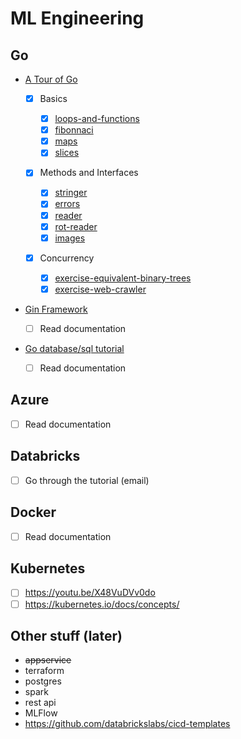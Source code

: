 # ML Engineering

## Go

* [A Tour of Go](https://tour.golang.org)

  * [x] Basics

    * [x] [loops-and-functions](go/exercises/exercise-loops-and-functions.go)
    * [x] [fibonnaci](go/exercises/exercise-fibonnaci-closure.go)
    * [x] [maps](go/exercises/exercise-maps.go)
    * [x] [slices](go/exercises/exercise-slices.go)

  * [x] Methods and Interfaces

    * [x] [stringer](go/exercises/exercise-stringer.go)
    * [x] [errors](go/exercises/exercise-errors.go)
    * [x] [reader](go/exercises/exercise-reader.go)
    * [x] [rot-reader](go/exercises/exercise-rot-reader.go)
    * [x] [images](go/exercises/exercise-images.go)

  * [x] Concurrency
    * [x] [exercise-equivalent-binary-trees](go/exercises/exercise-equivalent-binary-trees.go)
    * [x] [exercise-web-crawler](go/exercises/exercise-web-crawler.go)

* [Gin Framework](github.com/gin-gonic/gin)
  * [ ] Read documentation

* [Go database/sql tutorial](http://go-database-sql.org/index.html)
  * [ ] Read documentation

## Azure

* [ ] Read documentation

## Databricks

* [ ] Go through the tutorial (email)

## Docker

* [ ] Read documentation

## Kubernetes

* [ ] <https://youtu.be/X48VuDVv0do>
* [ ] <https://kubernetes.io/docs/concepts/>

## Other stuff (later)

* ~~appservice~~
* terraform
* postgres
* spark
* rest api
* MLFlow
* https://github.com/databrickslabs/cicd-templates
